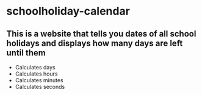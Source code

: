 # schoolholiday-calendar

## This is a website that tells you dates of all school holidays and displays how many days are left until them

* Calculates days
* Calculates hours
* Calculates minutes
* Calculates seconds


